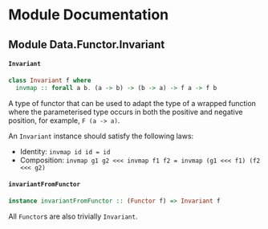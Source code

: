 # Module Documentation

## Module Data.Functor.Invariant

#### `Invariant`

``` purescript
class Invariant f where
  invmap :: forall a b. (a -> b) -> (b -> a) -> f a -> f b
```

A type of functor that can be used to adapt the type of a wrapped function
where the parameterised type occurs in both the positive and negative
position, for example, `F (a -> a)`.

An `Invariant` instance should satisfy the following laws:

- Identity: `invmap id id = id`
- Composition: `invmap g1 g2 <<< invmap f1 f2 = invmap (g1 <<< f1) (f2 <<< g2)`


#### `invariantFromFunctor`

``` purescript
instance invariantFromFunctor :: (Functor f) => Invariant f
```

All `Functor`s are also trivially `Invariant`.
